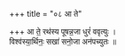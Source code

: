 +++
title = "०८ आ ते"

+++
आ ते॒ रथ॑स्य पूषन्न॒जा धुरं॑ ववृत्युः ।  
विश्व॑स्या॒र्थिनः॒ सखा॑ सनो॒जा अन॑पच्युतः ॥